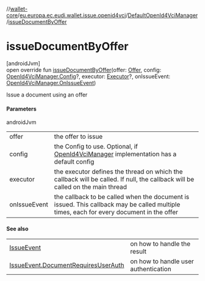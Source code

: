 //[wallet-core](../../../index.md)/[eu.europa.ec.eudi.wallet.issue.openid4vci](../index.md)/[DefaultOpenId4VciManager](index.md)/[issueDocumentByOffer](issue-document-by-offer.md)

# issueDocumentByOffer

[androidJvm]\
open override fun [issueDocumentByOffer](issue-document-by-offer.md)(offer: [Offer](../-offer/index.md), config: [OpenId4VciManager.Config](../-open-id4-vci-manager/-config/index.md)?, executor: [Executor](https://developer.android.com/reference/kotlin/java/util/concurrent/Executor.html)?, onIssueEvent: [OpenId4VciManager.OnIssueEvent](../-open-id4-vci-manager/-on-issue-event/index.md))

Issue a document using an offer

#### Parameters

androidJvm

| | |
|---|---|
| offer | the offer to issue |
| config | the Config to use. Optional, if [OpenId4VciManager](../-open-id4-vci-manager/index.md) implementation has a default config |
| executor | the executor defines the thread on which the callback will be called. If null, the callback will be called on the main thread |
| onIssueEvent | the callback to be called when the document is issued. This callback may be called multiple times, each for every document in the offer |

#### See also

| | |
|---|---|
| [IssueEvent](../-issue-event/index.md) | on how to handle the result |
| [IssueEvent.DocumentRequiresUserAuth](../-issue-event/-document-requires-user-auth/index.md) | on how to handle user authentication |
